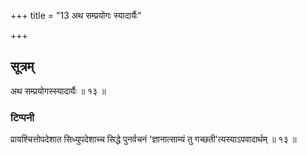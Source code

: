 +++
title = "13 अथ सम्प्रयोगः स्यादार्यैः"

+++
## सूत्रम्
अथ सम्प्रयोगस्स्यादार्यैः ॥ १३ ॥  
### टिप्पनी
प्रायश्चित्तोपदेशात सिध्युपदेशाच्च सिद्धे पुनर्वचनं 'ज्ञानात्साम्यं तु गच्छती'त्यस्याऽपवादार्थम् ॥ १३ ॥  
